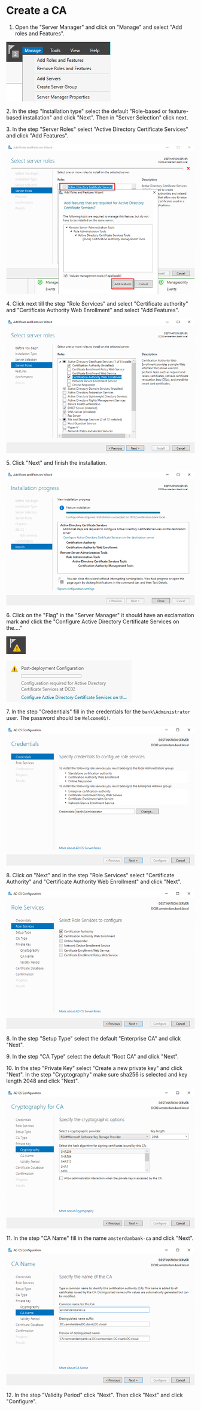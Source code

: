 # Create a CA

1. Open the "Server Manager" and click on "Manage" and select "Add roles and Features".

![](<../../../../../.gitbook/assets/image (15) (3).png>)

2\. In the step "Installation type" select the default "Role-based or feature-based installation" and click "Next". Then in "Server Selection" click next.

3\. In the step "Server Roles" select "Active Directory Certificate Services" and click "Add Features".

![](<../../../../../.gitbook/assets/image (28).png>)

4\. Click next till the step "Role Services" and select "Certificate authority" and "Certificate Authority Web Enrollment" and select "Add Features".

![](<../../../../../.gitbook/assets/image (3) (1) (1).png>)

5\. Click "Next" and finish the installation.

![](<../../../../../.gitbook/assets/image (1) (1) (1) (3).png>)

6\. Click on the "Flag" in the "Server Manager" it should have an exclamation mark and click the "Configure Active Directory Certificate Services on the...."

![](<../../../../../.gitbook/assets/image (20).png>)

![](<../../../../../.gitbook/assets/image (21).png>)

7\. In the step "Credentials" fill in the credentials for the `bank\Administrator` user. The password should be `Welcome01!`.

![](<../../../../../.gitbook/assets/image (18) (1).png>)

8\. Click on "Next" and in the step "Role Services" select "Certificate Authority" and "Certificate Authority Web Enrollment" and click "Next".

![](<../../../../../.gitbook/assets/image (2) (1) (2).png>)

8\. In the step "Setup Type" select the default "Enterprise CA" and click "Next".

9\. In the step "CA Type" select the default "Root CA" and click "Next".

10\. In the step "Private Key" select "Create a new private key" and click "Next". In the step "Cryptography" make sure sha256 is selected and key length 2048 and click "Next".

![](<../../../../../.gitbook/assets/image (12) (1) (3).png>)

11\. In the step "CA Name" fill in the name `amsterdambank-ca` and click "Next".

![](<../../../../../.gitbook/assets/image (5) (1).png>)

12\. In the step "Validity Period" click "Next". Then click "Next" and click "Configure".
